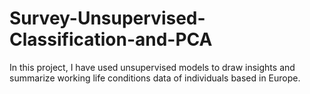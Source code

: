 # Survey-Unsupervised-Classification-and-PCA

In this project, I have used unsupervised models to draw insights and summarize working life conditions data of individuals based in Europe.

